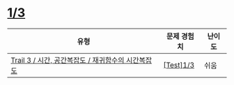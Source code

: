 # [1/3](https://www.codetree.ai/trails/complete/curated-cards/test-time-complexity-4)

|유형|문제 경험치|난이도|
|---|---|---|
|[Trail 3 / 시간, 공간복잡도 / 재귀함수의 시간복잡도](https://en.codetree.ai/trail-info/novice-high/)|[[Test]1/3](https://en.codetree.ai/trails/complete/curated-cards/test-time-complexity-4/)|쉬움|

